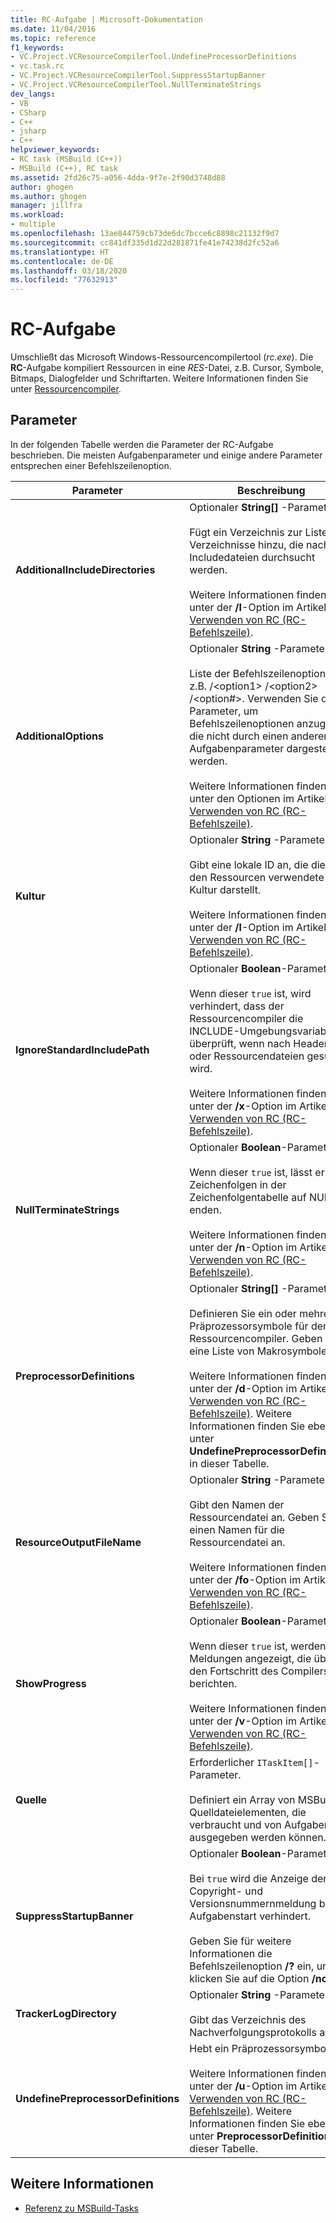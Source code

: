 ```yaml
---
title: RC-Aufgabe | Microsoft-Dokumentation
ms.date: 11/04/2016
ms.topic: reference
f1_keywords:
- VC.Project.VCResourceCompilerTool.UndefineProcessorDefinitions
- vc.task.rc
- VC.Project.VCResourceCompilerTool.SuppressStartupBanner
- VC.Project.VCResourceCompilerTool.NullTerminateStrings
dev_langs:
- VB
- CSharp
- C++
- jsharp
- C++
helpviewer_keywords:
- RC task (MSBuild (C++))
- MSBuild (C++), RC task
ms.assetid: 2fd26c75-a056-4dda-9f7e-2f90d3748d88
author: ghogen
ms.author: ghogen
manager: jillfra
ms.workload:
- multiple
ms.openlocfilehash: 13ae844759cb73de6dc7bcce6c8898c21132f9d7
ms.sourcegitcommit: cc841df335d1d22d281871fe41e74238d2fc52a6
ms.translationtype: HT
ms.contentlocale: de-DE
ms.lasthandoff: 03/18/2020
ms.locfileid: "77632913"
---
```

# <a name="rc-task"></a>RC-Aufgabe

Umschließt das Microsoft Windows-Ressourcencompilertool (*rc.exe*). Die **RC**-Aufgabe kompiliert Ressourcen in eine *RES*-Datei, z.B. Cursor, Symbole, Bitmaps, Dialogfelder und Schriftarten. Weitere Informationen finden Sie unter [Ressourcencompiler](/windows/desktop/menurc/resource-compiler).

## <a name="parameters"></a>Parameter

 In der folgenden Tabelle werden die Parameter der RC-Aufgabe beschrieben. Die meisten Aufgabenparameter und einige andere Parameter entsprechen einer Befehlszeilenoption.

|Parameter|Beschreibung|
|---------------|-----------------|
|**AdditionalIncludeDirectories**|Optionaler **String[]** -Parameter.<br /><br /> Fügt ein Verzeichnis zur Liste der Verzeichnisse hinzu, die nach Includedateien durchsucht werden.<br /><br /> Weitere Informationen finden Sie unter der **/I**-Option im Artikel [Verwenden von RC (RC-Befehlszeile)](/windows/win32/menurc/using-rc-the-rc-command-line-).|
|**AdditionalOptions**|Optionaler **String** -Parameter.<br /><br /> Liste der Befehlszeilenoptionen, z.B. /\<option1> /\<option2> /\<option#>. Verwenden Sie diesen Parameter, um Befehlszeilenoptionen anzugeben, die nicht durch einen anderen **RC**-Aufgabenparameter dargestellt werden.<br /><br /> Weitere Informationen finden Sie unter den Optionen im Artikel [Verwenden von RC (RC-Befehlszeile)](/windows/win32/menurc/using-rc-the-rc-command-line-).|
|**Kultur**|Optionaler **String** -Parameter.<br /><br /> Gibt eine lokale ID an, die die in den Ressourcen verwendete Kultur darstellt.<br /><br /> Weitere Informationen finden Sie unter der **/l**-Option im Artikel [Verwenden von RC (RC-Befehlszeile)](/windows/win32/menurc/using-rc-the-rc-command-line-).|
|**IgnoreStandardIncludePath**|Optionaler **Boolean**-Parameter.<br /><br /> Wenn dieser `true` ist, wird verhindert, dass der Ressourcencompiler die INCLUDE-Umgebungsvariable überprüft, wenn nach Header- oder Ressourcendateien gesucht wird.<br /><br /> Weitere Informationen finden Sie unter der **/x**-Option im Artikel [Verwenden von RC (RC-Befehlszeile)](/windows/win32/menurc/using-rc-the-rc-command-line-).|
|**NullTerminateStrings**|Optionaler **Boolean**-Parameter.<br /><br /> Wenn dieser `true` ist, lässt er alle Zeichenfolgen in der Zeichenfolgentabelle auf NULL enden.<br /><br /> Weitere Informationen finden Sie unter der **/n**-Option im Artikel [Verwenden von RC (RC-Befehlszeile)](/windows/win32/menurc/using-rc-the-rc-command-line-).|
|**PreprocessorDefinitions**|Optionaler **String[]** -Parameter.<br /><br /> Definieren Sie ein oder mehrere Präprozessorsymbole für den Ressourcencompiler. Geben Sie eine Liste von Makrosymbolen an.<br /><br /> Weitere Informationen finden Sie unter der **/d**-Option im Artikel [Verwenden von RC (RC-Befehlszeile)](/windows/win32/menurc/using-rc-the-rc-command-line-). Weitere Informationen finden Sie ebenfalls unter **UndefinePreprocessorDefinitions** in dieser Tabelle.|
|**ResourceOutputFileName**|Optionaler **String** -Parameter.<br /><br /> Gibt den Namen der Ressourcendatei an. Geben Sie einen Namen für die Ressourcendatei an.<br /><br /> Weitere Informationen finden Sie unter der **/fo**-Option im Artikel [Verwenden von RC (RC-Befehlszeile)](/windows/win32/menurc/using-rc-the-rc-command-line-).|
|**ShowProgress**|Optionaler **Boolean**-Parameter.<br /><br /> Wenn dieser `true` ist, werden Meldungen angezeigt, die über den Fortschritt des Compilers berichten.<br /><br /> Weitere Informationen finden Sie unter der **/v**-Option im Artikel [Verwenden von RC (RC-Befehlszeile)](/windows/win32/menurc/using-rc-the-rc-command-line-).|
|**Quelle**|Erforderlicher `ITaskItem[]`-Parameter.<br /><br /> Definiert ein Array von MSBuild-Quelldateielementen, die verbraucht und von Aufgaben ausgegeben werden können.|
|**SuppressStartupBanner**|Optionaler **Boolean**-Parameter.<br /><br /> Bei `true` wird die Anzeige der Copyright- und Versionsnummernmeldung bei Aufgabenstart verhindert.<br /><br /> Geben Sie für weitere Informationen die Befehlszeilenoption **/?** ein, und klicken Sie auf die Option **/nologo**.|
|**TrackerLogDirectory**|Optionaler **String** -Parameter.<br /><br /> Gibt das Verzeichnis des Nachverfolgungsprotokolls an.|
|**UndefinePreprocessorDefinitions**|Hebt ein Präprozessorsymbol auf.<br /><br /> Weitere Informationen finden Sie unter der **/u**-Option im Artikel [Verwenden von RC (RC-Befehlszeile)](/windows/win32/menurc/using-rc-the-rc-command-line-). Weitere Informationen finden Sie ebenfalls unter **PreprocessorDefinitions** in dieser Tabelle.|

## <a name="see-also"></a>Weitere Informationen

- [Referenz zu MSBuild-Tasks](../msbuild/msbuild-task-reference.md)